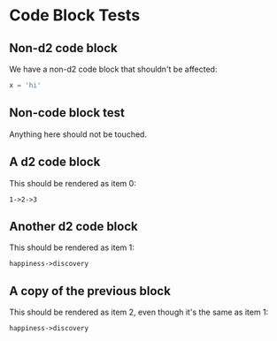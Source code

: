 # Code Block Tests

## Non-d2 code block

We have a non-d2 code block that shouldn't be affected:

```py
x = 'hi'
```

## Non-code block test

Anything here should not be touched.

## A d2 code block

This should be rendered as item 0:

```d2
1->2->3
```

## Another d2 code block

This should be rendered as item 1:

```d2
happiness->discovery
```

## A copy of the previous block

This should be rendered as item 2, even though it's the same as item 1:

```d2
happiness->discovery
```
